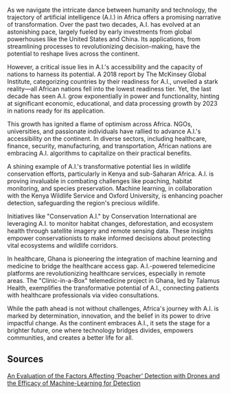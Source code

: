 As we navigate the intricate dance between humanity and technology, the trajectory of artificial intelligence (A.I.) in Africa offers a promising narrative of transformation. Over the past two decades, A.I. has evolved at an astonishing pace, largely fueled by early investments from global powerhouses like the United States and China. Its applications, from streamlining processes to revolutionizing decision-making, have the potential to reshape lives across the continent.

However, a critical issue lies in A.I.'s accessibility and the capacity of nations to harness its potential. A 2018 report by The McKinsey Global Institute, categorizing countries by their readiness for A.I., unveiled a stark reality—all African nations fell into the lowest readiness tier. Yet, the last decade has seen A.I. grow exponentially in power and functionality, hinting at significant economic, educational, and data processing growth by 2023 in nations ready for its application.

This growth has ignited a flame of optimism across Africa. NGOs, universities, and passionate individuals have rallied to advance A.I.'s accessibility on the continent. In diverse sectors, including healthcare, finance, security, manufacturing, and transportation, African nations are embracing A.I. algorithms to capitalize on their practical benefits.

A shining example of A.I.'s transformative potential lies in wildlife conservation efforts, particularly in Kenya and sub-Saharan Africa. A.I. is proving invaluable in combating challenges like poaching, habitat monitoring, and species preservation. Machine learning, in collaboration with the Kenya Wildlife Service and Oxford University, is enhancing poacher detection, safeguarding the region's precious wildlife.

Initiatives like "Conservation A.I." by Conservation International are leveraging A.I. to monitor habitat changes, deforestation, and ecosystem health through satellite imagery and remote sensing data. These insights empower conservationists to make informed decisions about protecting vital ecosystems and wildlife corridors.

In healthcare, Ghana is pioneering the integration of machine learning and medicine to bridge the healthcare access gap. A.I.-powered telemedicine platforms are revolutionizing healthcare services, especially in remote areas. The "Clinic-in-a-Box" telemedicine project in Ghana, led by Talamus Health, exemplifies the transformative potential of A.I., connecting patients with healthcare professionals via video consultations.

While the path ahead is not without challenges, Africa's journey with A.I. is marked by determination, innovation, and the belief in its power to drive impactful change. As the continent embraces A.I., it sets the stage for a brighter future, one where technology bridges divides, empowers communities, and creates a better life for all.

## Sources

[An Evaluation of the Factors Affecting ‘Poacher’ Detection with Drones and the Efficacy of Machine-Learning for Detection](https://www.ncbi.nlm.nih.gov/pmc/articles/PMC8232034/)
<br />
<br />
